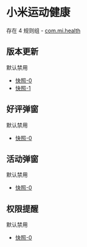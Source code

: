 # 小米运动健康

存在 4 规则组 - [com.mi.health](/src/apps/com.mi.health.ts)

## 版本更新

默认禁用

- [快照-0](https://i.gkd.li/import/13537840)
- [快照-1](https://i.gkd.li/import/13626328)

## 好评弹窗

默认禁用

- [快照-0](https://i.gkd.li/import/13258813)

## 活动弹窗

默认禁用

- [快照-0](https://i.gkd.li/import/13537836)

## 权限提醒

默认禁用

- [快照-0](https://i.gkd.li/import/13495035)
